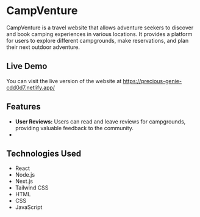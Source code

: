 # CampVenture

CampVenture is a travel website that allows adventure seekers to discover and book camping experiences in various locations. It provides a platform for users to explore different campgrounds, make reservations, and plan their next outdoor adventure.

## Live Demo
You can visit the live version of the website at https://precious-genie-cdd0d7.netlify.app/

## Features

- **User Reviews:** Users can read and leave reviews for campgrounds, providing valuable feedback to the community.
- 


## Technologies Used

- React
- Node.js
- Next.js
- Tailwind CSS
- HTML
- CSS
- JavaScript

